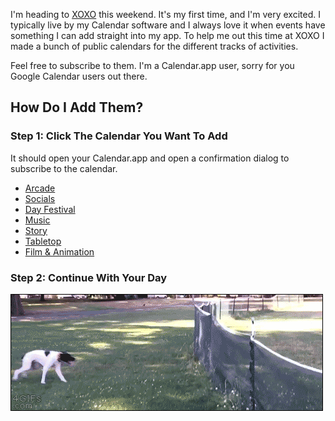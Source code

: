 I'm heading to [XOXO](http://xoxofest.com) this weekend. It's my first time, and I'm very excited. I typically live by my Calendar software and I always love it when events have something I can add straight into my app. To help me out this time at XOXO I made a bunch of public calendars for the different tracks of activities.

Feel free to subscribe to them. I'm a Calendar.app user, sorry for you Google Calendar users out there.

## How Do I Add Them?

### Step 1: Click The Calendar You Want To Add

It should open your Calendar.app and open a confirmation dialog to subscribe to the calendar.

- [Arcade](webcal://p03-calendars.icloud.com/published/2/5t3l9_xtumrjecu7G6M6WWugLRYaAgA0NJ8bFGASgyyAiipyq2zUXoENQ6W02AAGBsiKAc8q6AzjtqgWYOkiLBE5ZBRdedpJiimDBSylrO4)
- [Socials](webcal://p03-calendars.icloud.com/published/2/0eCSZGGxNR0Ia9QLT7mlwFGHTm5TPztwVGdNyi6ZwCA6IajySNwtLT5LjMoqobJvGBafGpf3hz0PJllmzjcbK0K2QOPl2maqG7bIXCGuBmA)
- [Day Festival](webcal://p03-calendars.icloud.com/published/2/27_5xpsmEi-wQnMbd3tL6vLE7d5h3Z37dXFUWl6CXM1C8QNzPXMABtre2m8YF2HQ2IohT0u5BR4ll_4KXW6LDMgL2WhOf8Nc22gZV0IPHjI)
- [Music](webcal://p03-calendars.icloud.com/published/2/jqM3QZx0m1wILRsyJcqT2shjI6cZIMwwMK6gaAM72qXoiZcUo6UsQK1SiCAkQLNORB6ZvzLJ5Xudc6MOmvBT31PqPeYoAS_PFN-UK2AkvCY)
- [Story](webcal://p03-calendars.icloud.com/published/2/J-SFcgXjCjQJrm-BKnmxxggqlmwcYEj0UWsmsMz5cEMU_1WY6EH68G6udExMXk3kGEIM_TNye3CrZGzKwzJW4DZR0orfytNY1InnWhyeYhQ)
- [Tabletop](webcal://p03-calendars.icloud.com/published/2/9KN-w5OXOEnCQGw052p2qlC4Z5e2XntGDDmZer7NPusyUp7oMRAPZagBQNYPVOShyiMM8FufVjG_SWMLa8tdwNLCWVHIZBUO9AgxajvwjT0)
- [Film & Animation](webcal://p03-calendars.icloud.com/published/2/bN0TRBavjdqXZb6wHfvolMHeDX2sDmRutNLQ7FOQfvMiAmW7M_d-l9TKAudy--NUWdVeX6G2IC6xbSRjTbUtUGAo9DrcA2zrLmEtV7kudzU)

### Step 2: Continue With Your Day

![](../assets/images/blog/xoxo-calendars/weekend.gif)
